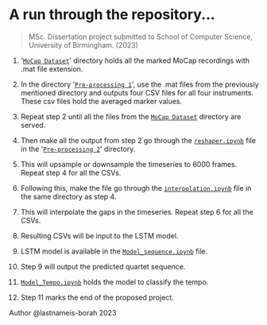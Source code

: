 # A run through the repository...
> MSc. Dissertation project submitted to School of Computer Science, University of Birmingham. (2023)


1. '[`MoCap Dataset`](https://github.com/lastnameis-borah/MSc-Dissertation/tree/main/MoCap%20Dataset)' directory holds all the marked MoCap recordings with .mat file extension.

2. In the directory '[`Pre-processing 1`](https://github.com/lastnameis-borah/MSc-Dissertation/tree/main/Pre-preocessing%201%20-%20Averaging%20markers)', use the .mat files from the previously mentioned directory and outputs four CSV files for all four instruments. These csv files hold the averaged marker values.

3. Repeat step 2 until all the files from the [`MoCap Dataset`](https://github.com/lastnameis-borah/MSc-Dissertation/tree/main/MoCap%20Dataset) directory are served.

4. Then make all the output from step 2 go through the [`reshaper.ipynb`](https://github.com/lastnameis-borah/MSc-Dissertation/blob/main/Pre-preocessing%202%20-%20Interpolation/reshaper.ipynb) file in the '[`Pre-processing 2`](https://github.com/lastnameis-borah/MSc-Dissertation/tree/main/Pre-preocessing%202%20-%20Interpolation)' directory.

5. This will upsample or downsample the timeseries to 6000 frames. Repeat step 4 for all the CSVs.

6. Following this, make the file go through the [`interpolation.ipynb`](https://github.com/lastnameis-borah/MSc-Dissertation/blob/main/Pre-preocessing%202%20-%20Interpolation/interpolation.ipynb) file in the same directory as step 4.

7. This will interpolate the gaps in the timeseries. Repeat step 6 for all the CSVs.

8. Resulting CSVs will be input to the LSTM model.

9. LSTM model is available in the [`Model_sequence.ipynb`](https://github.com/lastnameis-borah/MSc-Dissertation/blob/main/Model_sequence.ipynb) file.

10. Step 9 will output the predicted quartet sequence.

11. [`Model_Tempo.ipynb`](https://github.com/lastnameis-borah/MSc-Dissertation/blob/main/Model_Tempo.ipynb) holds the model to classify the tempo.

12. Step 11 marks the end of the proposed project.



Author @lastnameis-borah
2023

